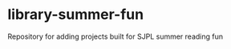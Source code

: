 library-summer-fun
==================

Repository for adding projects built for SJPL summer reading fun
